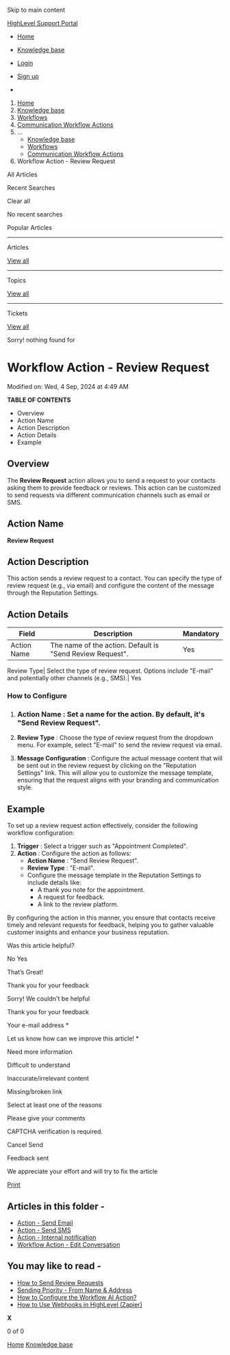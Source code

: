 Skip to main content

[ HighLevel Support Portal ](https://help.gohighlevel.com)

  * [ Home ](/support/home)
  * [ Knowledge base ](/support/solutions)

  * [Login](/support/login)
  * [Sign up](/support/signup)
  * 

  1. [Home](/support/home)
  2. [Knowledge base](/support/solutions)
  3. [Workflows](/support/solutions/48000455132)
  4. [Communication Workflow Actions](/support/solutions/folders/155000000749)
  5. ... 
     * [Knowledge base](/support/solutions)
     * [Workflows](/support/solutions/48000455132)
     * [Communication Workflow Actions](/support/solutions/folders/155000000749)
  6. Workflow Action - Review Request

All  Articles 

Recent Searches

Clear all

No recent searches

Popular Articles

* * *

Articles

[View all](/support/search/solutions)

* * *

Topics

[View all](/support/search/topics)

* * *

Tickets

[View all](/support/search/tickets)

Sorry! nothing found for   

# Workflow Action - Review Request

Modified on: Wed, 4 Sep, 2024 at 4:49 AM

**TABLE OF CONTENTS**

  * Overview
  * Action Name
  * Action Description
  * Action Details
  * Example

##   

## Overview

The **Review Request** action allows you to send a request to your contacts asking them to provide feedback or reviews. This action can be customized to send requests via different communication channels such as email or SMS.

## Action Name

**Review Request**

## Action Description

This action sends a review request to a contact. You can specify the type of review request (e.g., via email) and configure the content of the message through the Reputation Settings.

#### 

## Action Details

Field| Description| Mandatory  
---|---|---  
Action Name| The name of the action. Default is "Send Review Request".| Yes  
  
Review Type| Select the type of review request. Options include "E-mail" and potentially other channels (e.g., SMS).| Yes  

### How to Configure

  1. ### **Action Name** : Set a name for the action. By default, it's "Send Review Request".

  2. **Review Type** : Choose the type of review request from the dropdown menu. For example, select "E-mail" to send the review request via email.
  3. **Message Configuration** : Configure the actual message content that will be sent out in the review request by clicking on the "Reputation Settings" link. This will allow you to customize the message template, ensuring that the request aligns with your branding and communication style.

##   

## Example

To set up a review request action effectively, consider the following workflow configuration:

  1. **Trigger** : Select a trigger such as "Appointment Completed".
  2. **Action** : Configure the action as follows:
     * **Action Name** : "Send Review Request".
     * **Review Type** : "E-mail".
     * Configure the message template in the Reputation Settings to include details like:
       * A thank you note for the appointment.
       * A request for feedback.
       * A link to the review platform.

By configuring the action in this manner, you ensure that contacts receive timely and relevant requests for feedback, helping you to gather valuable customer insights and enhance your business reputation.

Was this article helpful?

No  Yes 

That’s Great!

Thank you for your feedback

Sorry! We couldn't be helpful

Thank you for your feedback

Your e-mail address *

Let us know how can we improve this article! *

Need more information 

Difficult to understand 

Inaccurate/irrelevant content 

Missing/broken link 

Select at least one of the reasons 

Please give your comments 

CAPTCHA verification is required. 

Cancel  Send 

Feedback sent

We appreciate your effort and will try to fix the article

[Print](javascript:print\(\))

## Articles in this folder -

  * [Action - Send Email](/support/solutions/articles/155000002472-action-send-email)
  * [Action - Send SMS](/support/solutions/articles/155000002474-action-send-sms)
  * [Action - Internal notification](/support/solutions/articles/155000003202-action-internal-notification)
  * [Workflow Action - Edit Conversation](/support/solutions/articles/155000003269-workflow-action-edit-conversation)

## You may like to read -

  * [How to Send Review Requests](/support/solutions/articles/48001222668-how-to-send-review-requests)
  * [Sending Priority - From Name & Address](/support/solutions/articles/48000979925-sending-priority-from-name-address)
  * [How to Configure the Workflow AI Action?](/support/solutions/articles/155000000209-how-to-configure-the-workflow-ai-action-)
  * [How to Use Webhooks in HighLevel (Zapier)](/support/solutions/articles/155000001183-how-to-use-webhooks-in-highlevel-zapier-)

**X**

0 of 0 []()

[Home](/support/home) [Knowledge base](/support/solutions)
